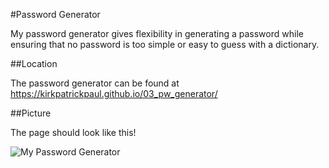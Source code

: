 #Password Generator

My password generator gives flexibility in generating a password while ensuring that no password is too simple or easy to guess with a dictionary.

##Location

The password generator can be found at https://kirkpatrickpaul.github.io/03_pw_generator/

##Picture

The page should look like this!

![My Password Generator](./Password_Generator)